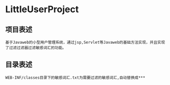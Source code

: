 # LittleUserProject

## 项目表述
    基于Javaweb的小型用户管理系统，通过jsp,Servlet等Javaweb的基础方法实现，并且实现了过滤过滤器过滤敏感词汇的功能。

## 目录表述
    WEB-INF/classes目录下的敏感词汇.txt为需要过滤的敏感词汇,自动替换成***
